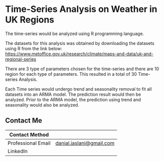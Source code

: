 # Time-Series Analysis on Weather in UK Regions

The time-series would be analyzed using R programming language. 

The datasets for this analysis was obtained by downloading the datasets using R from the link below:
https://www.metoffice.gov.uk/research/climate/maps-and-data/uk-and-regional-series

There are 3 type of parameters chosen for the time-series and there are 10 region for each type of parameters. This resulted in a total of 30 Time-series Analysis.

Each Time series would undergo trend and seasonality removal to fit all datasets into an ARMA model. The prediction result would then be analyzed.
Prior to the ARMA model, the prediction using trend and seasonality would also be analyzed. 

## Contact Me
Contact Method |  | 
--- |--- |
Professional Email | danial.jaslani@gmail.com |
LinkedIn | |
